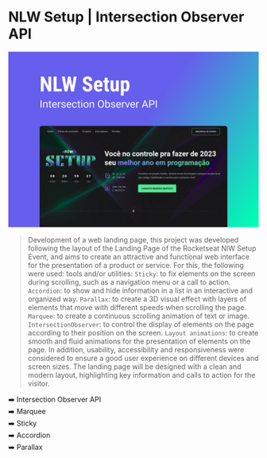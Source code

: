 # NLW Setup | Intersection Observer API

![banner](banner.png)

> Development of a web landing page, this project was developed following the layout of the Landing Page of the Rocketseat NlW Setup Event, and
> aims to create an attractive and functional web interface for the presentation of a product or service. For this, the following were used:
> tools and/or utilities: `Sticky`: to fix elements on the screen during scrolling, such as a navigation menu or a call to action. `Accordion`: 
> to show and hide information in a list in an interactive and organized way. `Parallax`: to create a 3D visual effect with layers of elements 
> that move with different speeds when scrolling the page. `Marquee`: to create a continuous scrolling animation of text or image. `IntersectionObserver`:
> to control the display of elements on the page according to their position on the screen. `Layout animations`: to create smooth and fluid animations 
> for the presentation of elements on the page. In addition, usability, accessibility and responsiveness were considered to ensure a good user experience 
> on different devices and screen sizes. The landing page will be designed with a clean and modern layout, highlighting key information and calls
> to action for the visitor.

:arrow_right: Intersection Observer API <br /> 
:arrow_right: Marquee <br /> 
:arrow_right: Sticky <br /> 
:arrow_right: Accordion <br />
:arrow_right: Parallax <br />

<br />

